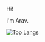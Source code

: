 Hi!

I'm Arav.

[![Top Langs](https://github-readme-stats.vercel.app/api/top-langs/?username=Iamtregsthedev&layout=compact)](https://github.com/anuraghazra/github-readme-stats)

